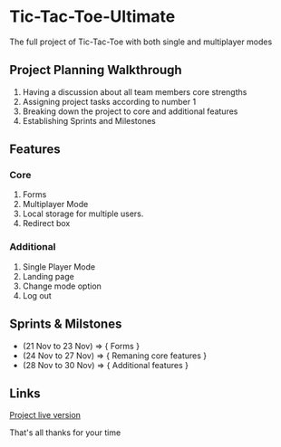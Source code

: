 # Tic-Tac-Toe-Ultimate

The full project of Tic-Tac-Toe with both single and multiplayer modes 


## Project Planning Walkthrough

 1. Having a discussion about all team members core strengths
2. Assigning project tasks according to number 1
3. Breaking down the project to core and additional features
4. Establishing Sprints and Milestones 

## Features
### Core
1. Forms
2. Multiplayer Mode 
3. Local storage for multiple users.
4. Redirect box

### Additional
1. Single Player Mode 
2. Landing page 
3. Change mode option
4. Log out

## Sprints & Milstones

* (21 Nov to 23 Nov) => { Forms }
* (24 Nov to 27 Nov) => { Remaning core features }
* (28 Nov to 30 Nov) => { Additional features }

## Links
[Project live version](https://ayamohamed1.github.io/Tic-Tac-Toe-Ultimate/)

That's all thanks for your time

